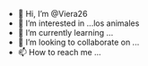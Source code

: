 - 👋 Hi, I’m @Viera26
- 👀 I’m interested in ...los animales
- 🌱 I’m currently learning ...
- 💞️ I’m looking to collaborate on ...
- 📫 How to reach me ...

<!---
Viera26/Viera26 is a ✨ special ✨ repository because its `README.md` (this file) appears on your GitHub profile.
You can click the Preview link to take a look at your changes.
--->
